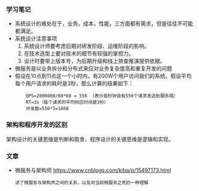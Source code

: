 ### 学习笔记
* 系统设计的难处在于，业务，成本，性能，三方面都有需求，但是往往不可能都满足。
* 系统设计注意事项
    1. 系统设计师要考虑后期对研发阶段、运维阶段的影响。
    2. 在技术选型上要对技术的细节有较强的掌控力。
    3. 设计时要带上版本号，为后期升级和线上排查推演提供依据。
* 微服务是以业务拆分和分布式来应对业务复杂度高和重复开发的问题
* 假设在10点到11点这一个小时内，有200W个用户访问我们的系统，假设平均每个用户请求的耗时是3秒，那么计算的结果如下：
    ```
        QPS=2000000/60*60 = 556 （表示每秒钟会有556个请求发送到服务端）
        RT=3s（每个请求的平均响应时间是3秒）
        并发数=556*3=1668
    ```
### 架构和程序开发的区别
架构设计的关键思维是判断和取舍，程序设计的关键思维是逻辑和实现。

### 文章
* 微服务与架构师 https://www.cnblogs.com/kiba/p/15497173.html
    ```
    讲了微服务与架构师之间的关系，以及对当前微服务之死的一种理解
    ```